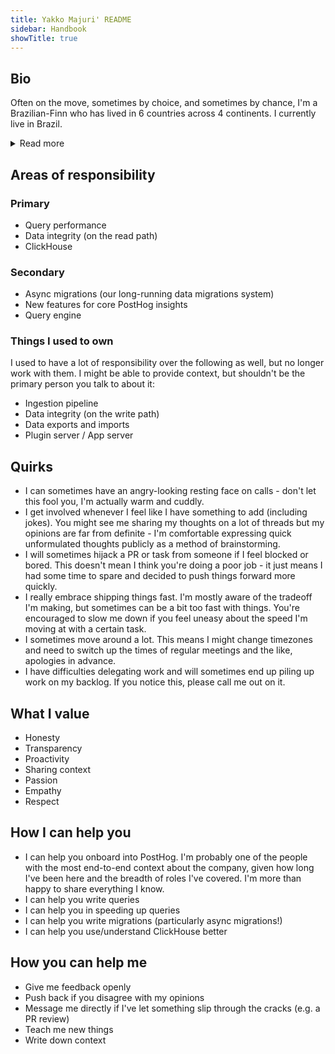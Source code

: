 ```yaml
---
title: Yakko Majuri' README
sidebar: Handbook
showTitle: true
---
```


## Bio


Often on the move, sometimes by choice, and sometimes by chance, I'm a Brazilian-Finn who has lived in 6 countries across 4 continents. I currently live in Brazil.

<details>

<summary>Read more</summary>

Passionate about teaching (but far from an academic), I taught an official high school course before graduating high school, became a Visiting Scholar before joining university, and presented my first paper at the European Central Bank during my freshman year (anonymous submission - they thought I had a PhD).

Prior to PostHog, I was a technical consultant for clients which included a Fortune 500 company. A fan of building useful things, I'm a self-taught developer who has worked on an a wide variety of projects - from a travel app to multiple websites and browser extensions, and even some white-hat hacking. For the past three years, I developed a nice habit of writing about my projects, which led me to a [Medium page](https://yakkomajuri.medium.com) that once surpassed 250k views in just 30 days. These days I mostly write less structured content at [yakkomajuri.github.io](https://yakkomajuri.github.io).

When I'm not working, I have been found hitchhiking in foreign lands, taking pictures of political demonstrations, and trying to learn Korean after one too many beers. I'll pick playing cards with my grandmother over the club on any Friday night, and my favorite place to spend the Saturday is on top of a mountain.

Oh, and I'm also part of the select group of software developers who have won a dunk contest in their lifetime. If that means anything.

</details>

## Areas of responsibility

### Primary

* Query performance
* Data integrity (on the read path)
* ClickHouse

### Secondary

* Async migrations (our long-running data migrations system)
* New features for core PostHog insights
* Query engine

### Things I used to own

I used to have a lot of responsibility over the following as well, but no longer work with them. I might be able to provide context, but shouldn't be the primary person you talk to about it:

* Ingestion pipeline
* Data integrity (on the write path)
* Data exports and imports 
* Plugin server / App server

## Quirks

* I can sometimes have an angry-looking resting face on calls - don't let this fool you, I'm actually warm and cuddly.
* I get involved whenever I feel like I have something to add (including jokes). You might see me sharing my thoughts on a lot of threads but my opinions are far from definite - I'm comfortable expressing quick unformulated thoughts publicly as a method of brainstorming.
* I will sometimes hijack a PR or task from someone if I feel blocked or bored. This doesn't mean I think you're doing a poor job - it just means I had some time to spare and decided to push things forward more quickly.
* I really embrace shipping things fast. I'm mostly aware of the tradeoff I'm making, but sometimes can be a bit too fast with things. You're encouraged to slow me down if you feel uneasy about the speed I'm moving at with a certain task.
* I sometimes move around a lot. This means I might change timezones and need to switch up the times of regular meetings and the like, apologies in advance.
* I have difficulties delegating work and will sometimes end up piling up work on my backlog. If you notice this, please call me out on it.

## What I value

* Honesty
* Transparency
* Proactivity
* Sharing context
* Passion
* Empathy
* Respect

## How I can help you

* I can help you onboard into PostHog. I'm probably one of the people with the most end-to-end context about the company, given how long I've been here and the breadth of roles I've covered. I'm more than happy to share everything I know.
* I can help you write queries
* I can help you in speeding up queries
* I can help you write migrations (particularly async migrations!)
* I can help you use/understand ClickHouse better


## How you can help me

* Give me feedback openly
* Push back if you disagree with my opinions
* Message me directly if I've let something slip through the cracks (e.g. a PR review)
* Teach me new things
* Write down context




